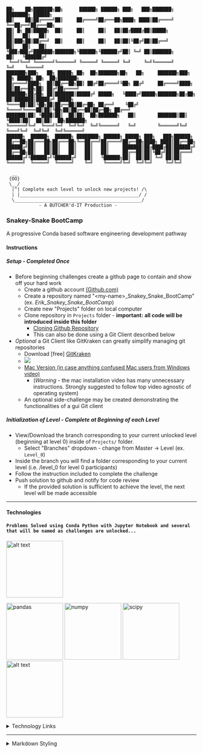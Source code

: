     ██╗    ██╗███████╗██╗      ██████╗ ██████╗ ███╗   ███╗███████╗    ████████╗ ██████╗                   
    ██║    ██║██╔════╝██║     ██╔════╝██╔═══██╗████╗ ████║██╔════╝    ╚══██╔══╝██╔═══██╗                  
    ██║ █╗ ██║█████╗  ██║     ██║     ██║   ██║██╔████╔██║█████╗         ██║   ██║   ██║                  
    ██║███╗██║██╔══╝  ██║     ██║     ██║   ██║██║╚██╔╝██║██╔══╝         ██║   ██║   ██║                  
    ╚███╔███╔╝███████╗███████╗╚██████╗╚██████╔╝██║ ╚═╝ ██║███████╗       ██║   ╚██████╔╝                  
     ╚══╝╚══╝ ╚══════╝╚══════╝ ╚═════╝ ╚═════╝ ╚═╝     ╚═╝╚══════╝       ╚═╝    ╚═════╝                   
    ███████╗███╗   ██╗ █████╗ ██╗  ██╗███████╗██╗   ██╗     ███████╗███╗   ██╗ █████╗ ██╗  ██╗███████╗    
    ██╔════╝████╗  ██║██╔══██╗██║ ██╔╝██╔════╝╚██╗ ██╔╝     ██╔════╝████╗  ██║██╔══██╗██║ ██╔╝██╔════╝    
    ███████╗██╔██╗ ██║███████║█████╔╝ █████╗   ╚████╔╝█████╗███████╗██╔██╗ ██║███████║█████╔╝ █████╗      
    ╚════██║██║╚██╗██║██╔══██║██╔═██╗ ██╔══╝    ╚██╔╝ ╚════╝╚════██║██║╚██╗██║██╔══██║██╔═██╗ ██╔══╝      
    ███████║██║ ╚████║██║  ██║██║  ██╗███████╗   ██║        ███████║██║ ╚████║██║  ██║██║  ██╗███████╗    
    ╚══════╝╚═╝  ╚═══╝╚═╝  ╚═╝╚═╝  ╚═╝╚══════╝   ╚═╝        ╚══════╝╚═╝  ╚═══╝╚═╝  ╚═╝╚═╝  ╚═╝╚══════╝    
    ██████╗  ██████╗  ██████╗ ████████╗ ██████╗ █████╗ ███╗   ███╗██████╗                                 
    ██╔══██╗██╔═══██╗██╔═══██╗╚══██╔══╝██╔════╝██╔══██╗████╗ ████║██╔══██╗                                
    ██████╔╝██║   ██║██║   ██║   ██║   ██║     ███████║██╔████╔██║██████╔╝                                
    ██╔══██╗██║   ██║██║   ██║   ██║   ██║     ██╔══██║██║╚██╔╝██║██╔═══╝                                 
    ██████╔╝╚██████╔╝╚██████╔╝   ██║   ╚██████╗██║  ██║██║ ╚═╝ ██║██║                                     
    ╚═════╝  ╚═════╝  ╚═════╝    ╚═╝    ╚═════╝╚═╝  ╚═╝╚═╝     ╚═╝╚═╝                                     
                                                                                                      
      __
     {OO}
     \__/
      |^| Complete each level to unlock new projects! /\
      | |____________________________________________/ /
      \_______________________________________________/
                - A BUTCHER'd-IT Production -
                
### Snakey-Snake BootCamp
A progressive Conda based software engineering development pathway

#### Instructions

##### **Setup** - *Completed Once*
- Before beginning challenges create a github page to contain and show off your hard work
  - Create a github account [(Github.com)](www.github.com)
  - Create a repository named "\<my-name\>_Snakey_Snake_BootCamp" (ex. _Erik_Snakey_Snake_BootCamp_)
  - Create new "Projects" folder on local computer
  - Clone repository in `Projects` folder - **important: all code will be introduced inside this folder**
    - [Cloning Github Repository](https://help.github.com/en/github/creating-cloning-and-archiving-repositories/cloning-a-repository)
    - This can also be done using a Git Client described below    
- *Optional* a Git Client like GitKraken can greatly simplify managing git repositories
  - Download [free] [GitKraken](https://www.gitkraken.com/download)
  - [![](http://img.youtube.com/vi/GkYZn7JgPoM/0.jpg)](http://www.youtube.com/watch?v=GkYZn7JgPoM "GitKraken Install and Clone")
  - [Mac Version (in case anything confused Mac users from Windows video)](https://www.youtube.com/watch?v=ELDNby4BPEA)
    - (*Warning* - the mac installation video has many unnecessary instructions. Strongly suggested to follow top video agnostic of operating system)
  - An optional side-challenge may be created demonstrating the functionalities of a gui Git client

##### **Initialization of Level** - *Complete at Beginning of each Level*
- View/Download the branch corresponding to your current unlocked level \(beginning at level 0\) inside of `Projects/` folder.
  - Select "Branches" dropdown - change from Master -> Level (ex. `Level_0`)
- Inside the branch you will find a folder corresponding to your current level (i.e. /level_0 for level 0 participants)
- Follow the instruction included to complete the challenge
- Push solution to github and notify for code review
  - If the provided solution is sufficient to achieve the level, the next level will be made accessible

---
#### Technologies
 
#### `Problems Solved using Conda Python with Jupyter Notebook and several that will be named as challenges are unlocked...` 
 <div width="50%" height="auto"><img src="https://pandas.pydata.org/static/img/partners/anaconda.svg" alt="alt text" height="150px"></div>
 
 <p><span>
 <img src="https://www.pinclipart.com/picdir/big/367-3678882_python-logo-clipart-easy-pandas-python-logo-png.png" alt="pandas" height="150px">
 <img src="https://twilio-cms-prod.s3.amazonaws.com/images/jupyter_python_numpy.width-808.png" alt="numpy" height="150px">
 <img src="https://www.fullstackpython.com/img/logos/scipy.png" alt="scipy" height="150px"> 
 <img src="https://upload.wikimedia.org/wikipedia/commons/thumb/3/32/OpenCV_Logo_with_text_svg_version.svg/1200px-OpenCV_Logo_with_text_svg_version.svg.png" alt="alt text" height="150px"> 
 </span>
 </p>
  
<details>
  <summary>Technology Links</summary>
  
  ### Links
- [Jupyter Notebook](https://jupyter.org/)
- [Conda](https://docs.conda.io/en/latest/)
- [Python](https://www.python.org/)
- [Pandas](https://pandas.pydata.org/)
- [Numpy](https://numpy.org/)
- [OpenCV](https://opencv.org/)
</details>

---

<details><summary>Markdown Styling</summary>
   <style>
   .responsive-image > picture {
     position: relative;
     display: block;
     width: 100%;
     height: 0; /* 0, as height will be controlled through padding-top */
   }
   .responsive-image > picture > img {
     position: absolute;
     top: 0;
     left: 0;
     height: 100%;
     width: 100%;
   }
   </style>
</details>
